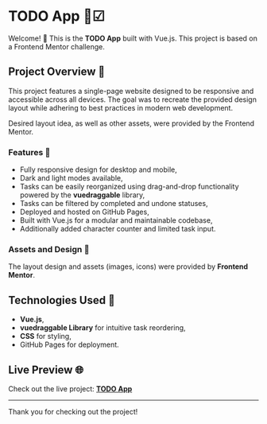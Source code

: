 # TODO App 📃☑

Welcome! 👋 This is the **TODO App** built with Vue.js. This project is based on a Frontend Mentor challenge.

## Project Overview 📜

This project features a single-page website designed to be responsive and accessible across all devices. The goal was to recreate the provided design layout while adhering to best practices in modern web development.

Desired layout idea, as well as other assets, were provided by the Frontend Mentor.

### Features 🌟

- Fully responsive design for desktop and mobile,
- Dark and light modes available,
- Tasks can be easily reorganized using drag-and-drop functionality powered by the **vuedraggable** library,
- Tasks can be filtered by completed and undone statuses,
- Deployed and hosted on GitHub Pages,
- Built with Vue.js for a modular and maintainable codebase,
- Additionally added character counter and limited task input.

### Assets and Design 🎨

The layout design and assets (images, icons) were provided by **Frontend Mentor**.

## Technologies Used 🚀

- **Vue.js**,
- **vuedraggable Library** for intuitive task reordering,
- **CSS** for styling,
- GitHub Pages for deployment.

## Live Preview 🌐

Check out the live project: [**TODO App**](https://weroni-k.github.io/todo-app/)

---

Thank you for checking out the project!
